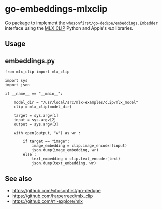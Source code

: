 # go-embeddings-mlxclip

Go package to implement the `whosonfirst/go-dedupe/embeddings.Embedder` interface using the [MLX_CLIP](https://github.com/harperreed/mlx_clip) Python and Apple's `MLX` libraries.

## Usage

## embeddings.py

```
from mlx_clip import mlx_clip

import sys
import json

if __name__ == "__main__":

    model_dir = "/usr/local/src/mlx-examples/clip/mlx_model"
    clip = mlx_clip(model_dir)

    target = sys.argv[1]
    input = sys.argv[2]
    output = sys.argv[3]

    with open(output, "w") as wr :

        if target == "image":
            image_embedding = clip.image_encoder(input)
            json.dump(image_embedding, wr)
        else :
            text_embedding = clip.text_encoder(text)
            json.dump(text_embedding, wr)
```

## See also

* https://github.com/whosonfirst/go-dedupe
* https://github.com/harperreed/mlx_clip
* https://github.com/ml-explore/mlx